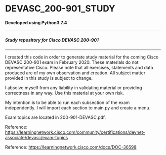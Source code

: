 # DEVASC_200-901_STUDY
<h4>Developed using Python3.7.4</h4>
<hr>
<h5>Study repository for Cisco DEVASC 200-901
</h5>
<hr>

I created this code in order to generate study material for the coming Cisco DEVASC 200-901 exam in February 2020.  These materials do not representative Cisco. Please note that all exercises, statements and data produced are of my own observation and creation. All subject matter provided in this study is subject to change.

I absolve myself from any liability in validating material or providing correctness in any way. Use this material at your own risk.

My intention is to be able to run each subsection of the exam independently.  I will import each section to main.py and create a menu.

Exam topics are located in 200-901-DEVASC.pdf.

Reference: https://learningnetwork.cisco.com/community/certifications/devnet-associate/devasc/exam-topics

Reference: https://learningnetwork.cisco.com/docs/DOC-36598


